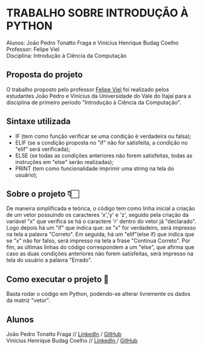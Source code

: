 # TRABALHO SOBRE INTRODUÇÃO À PYTHON
  Alunos: João Pedro Tonatto Fraga e Vinícius Henrique Budag Coelho<br>
  Professor: Felipe Viel<br>
  Disciplina: Introdução à Ciência da Computação

## Proposta do projeto

  O trabalho proposto pelo professor [Felipe Viel](https://www.github.com/VielF) foi realizado pelos estudantes João Pedro e Vinícius da Universidade do Vale do Itajaí para a disciplina de primeiro período "Introdução à Ciência da Computação".

## Sintaxe utilizada

- IF (tem como função verificar se uma condição é verdadeira ou falsa);
- ELIF (se a condição proposta no "if" não for satisfeita, a condição no "elif" será verificada);
- ELSE (se todas as condições anteriores não forem satisfeitas, todas as instruções em "else" serão realizadas);
- PRINT (tem como funcionalidade imprimir uma string na tela do usuário);

## Sobre o projeto 👇🏻

  De maneira simplificada e teórica, o código tem como linha inicial a criação de um vetor possuindo os caracteres 'x','y' e 'z', seguido pela criação da variável "x" que verifica se há o caractere 'r' dentro do vetor já "declarado". Logo depois há um "if" que indica que: se "x" for verdadeiro, será impresso na tela a palavra "Correto". Em seguida, há um "elif"(else if) que indica que se "x" não for falso, será impresso na tela a frase "Continua Correto". Por fim, as últimas linhas do código correspondem a um "else", que afirma que caso as duas condições anteriores não forem satisfeitas, será impresso na tela do usuário a palavra "Errado".

## Como executar o projeto 🔗

  Basta rodar o código em Python, podendo-se alterar livremente os dados da matriz "vetor".

## Alunos

  João Pedro Tonatto Fraga // [ LinkedIn](https://www.linkedin.com/in/joão-fraga-9b2bb9278/) / [ GitHub](https://github.com/joaopedrofraga)<br>
  Vinícius Henrique Budag Coelho // [ LinkedIn ](https://www.linkedin.com/in/vinícius-henrique-b24203234) / [ GitHub ](https://github.com/viniciushbc)
